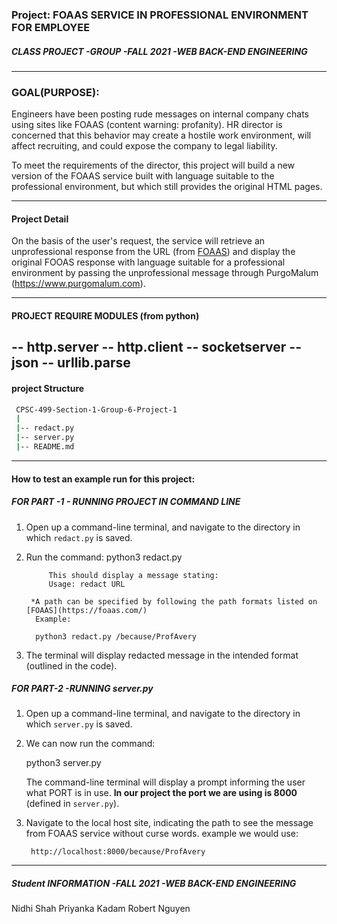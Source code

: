 ### Project: FOAAS SERVICE IN PROFESSIONAL ENVIRONMENT FOR EMPLOYEE
##### CLASS PROJECT -GROUP -FALL 2021 -WEB BACK-END ENGINEERING
--------------------------------------------------------
### GOAL(PURPOSE): 
Engineers have been posting rude messages on internal company chats using sites like FOAAS (content warning: profanity). HR director is concerned that this behavior may create a hostile work environment, will affect recruiting, and could expose the company to legal liability.

To meet the requirements of the director, this project will build a new version of the FOAAS service built with language suitable to the professional environment, but which still provides the original HTML pages.

--------------------------------------------------
####  Project Detail
On the basis of the user's request, the service will retrieve an unprofessional response from the URL (from [FOAAS](https://foaas.com/)) and display the original FOOAS response with language suitable for a professional environment by passing the unprofessional message through PurgoMalum (https://www.purgomalum.com).

------------------------------------------------------
#### PROJECT REQUIRE MODULES (from python)
-- http.server
-- http.client
-- socketserver
-- json
-- urllib.parse
-----------------------------------------------------
#### project Structure
~~~bash
 CPSC-499-Section-1-Group-6-Project-1
 |
 |-- redact.py
 |-- server.py
 |-- README.md
 ~~~
-------------------------------------------------
#### How to test an example run for this project:

##### FOR PART -1 - RUNNING PROJECT IN COMMAND LINE
1. Open up a command-line terminal, and navigate to the directory in which `redact.py` is saved.
2. Run the command:
            python3 redact.py

            This should display a message stating:
            Usage: redact URL

        *A path can be specified by following the path formats listed on [FOAAS](https://foaas.com/)
         Example:

         python3 redact.py /because/ProfAvery

3. The terminal will display redacted message in the intended format (outlined in the code).

##### FOR PART-2 -RUNNING server.py
1. Open up a command-line terminal, and navigate to the directory in which `server.py` is saved.
2. We can now run the command:

    python3 server.py

    The command-line terminal will display a prompt informing the user what PORT is in use. **In our project the port we are using is 8000** (defined in `server.py`).

3. Navigate to the local host site, indicating the path to see the message from FOAAS service without curse words.
    example we would use:

        http://localhost:8000/because/ProfAvery



---------------------------------------------------------
##### Student INFORMATION -FALL 2021 -WEB BACK-END ENGINEERING
Nidhi Shah
Priyanka Kadam 
Robert Nguyen
